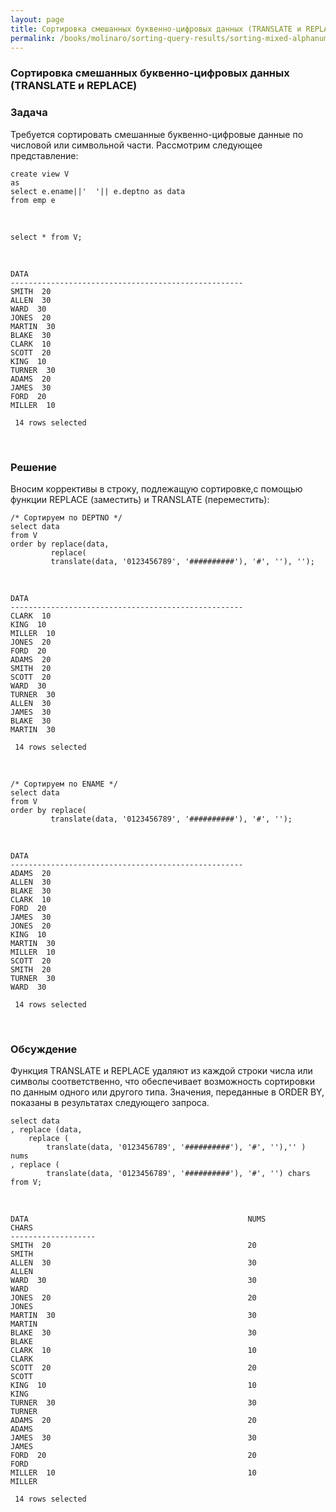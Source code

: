 ```yaml
---
layout: page
title: Сортировка смешанных буквенно-цифровых данных (TRANSLATE и REPLACE)
permalink: /books/molinaro/sorting-query-results/sorting-mixed-alphanumeric-data/
---
```



### Сортировка смешанных буквенно-цифровых данных (TRANSLATE и REPLACE)



<h3>Задача</h3>

Требуется сортировать смешанные буквенно-цифровые данные по числовой или символьной части. Рассмотрим следующее представление:


    create view V
    as
    select e.ename||'  '|| e.deptno as data
    from emp e

<br/>


    select * from V;


<br/>


    DATA
    ----------------------------------------------------
    SMITH  20
    ALLEN  30
    WARD  30
    JONES  20
    MARTIN  30
    BLAKE  30
    CLARK  10
    SCOTT  20
    KING  10
    TURNER  30
    ADAMS  20
    JAMES  30
    FORD  20
    MILLER  10

     14 rows selected



<br/>

<h3>Решение</h3>

Вносим коррективы в строку, подлежащую сортировке,с помощью функции REPLACE (заместить) и TRANSLATE (переместить):


    /* Сортируем по DEPTNO */
    select data
    from V
    order by replace(data,
             replace(
             translate(data, '0123456789', '##########'), '#', ''), '');


<br/>

    DATA
    ----------------------------------------------------
    CLARK  10
    KING  10
    MILLER  10
    JONES  20
    FORD  20
    ADAMS  20
    SMITH  20
    SCOTT  20
    WARD  30
    TURNER  30
    ALLEN  30
    JAMES  30
    BLAKE  30
    MARTIN  30

     14 rows selected


<br/>

    /* Сортируем по ENAME */
    select data
    from V
    order by replace(
             translate(data, '0123456789', '##########'), '#', '');


<br/>


    DATA
    ----------------------------------------------------
    ADAMS  20
    ALLEN  30
    BLAKE  30
    CLARK  10
    FORD  20
    JAMES  30
    JONES  20
    KING  10
    MARTIN  30
    MILLER  10
    SCOTT  20
    SMITH  20
    TURNER  30
    WARD  30

     14 rows selected


<br/>
<h3>Обсуждение</h3>


Функция TRANSLATE и REPLACE удаляют из каждой строки числа или символы соответственно, что обеспечивает возможность сортировки по данным одного или другого типа. Значения, переданные в ORDER BY, показаны в результатах следующего запроса.


    select data
    , replace (data,
        replace (
            translate(data, '0123456789', '##########'), '#', ''),'' ) nums
    , replace (
            translate(data, '0123456789', '##########'), '#', '') chars
    from V;


<br/>


    DATA                                                 NUMS                                                 CHARS
    -------------------
    SMITH  20                                            20                                                   SMITH
    ALLEN  30                                            30                                                   ALLEN
    WARD  30                                             30                                                   WARD
    JONES  20                                            20                                                   JONES
    MARTIN  30                                           30                                                   MARTIN
    BLAKE  30                                            30                                                   BLAKE
    CLARK  10                                            10                                                   CLARK
    SCOTT  20                                            20                                                   SCOTT
    KING  10                                             10                                                   KING
    TURNER  30                                           30                                                   TURNER
    ADAMS  20                                            20                                                   ADAMS
    JAMES  30                                            30                                                   JAMES
    FORD  20                                             20                                                   FORD
    MILLER  10                                           10                                                   MILLER

     14 rows selected
